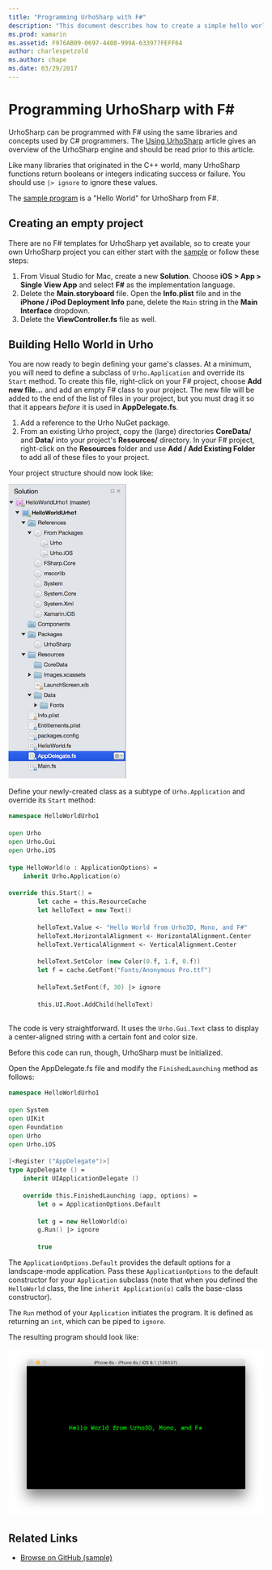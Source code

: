 ```yaml
---
title: "Programming UrhoSharp with F#"
description: "This document describes how to create a simple hello world UrhoSharp application using F# in Visual Studio for Mac."
ms.prod: xamarin
ms.assetid: F976AB09-0697-4408-999A-633977FEFF64
author: charlespetzold
ms.author: chape
ms.date: 03/29/2017
---
```


# Programming UrhoSharp with F#

UrhoSharp can be programmed with F# using the same libraries and concepts used by C# programmers. The [Using UrhoSharp](~/graphics-games/urhosharp/using.md) article gives an overview of the UrhoSharp engine and should be read prior to this article.

Like many libraries that originated in the C++ world, many UrhoSharp functions return booleans or integers indicating success or failure. You should use `|> ignore` to ignore these values.

The [sample program](https://github.com/xamarin/recipes/tree/master/Recipes/cross-platform/urho/urho-fsharp/HelloWorldUrhoFsharp) is a "Hello World" for UrhoSharp from F#.

## Creating an empty project

There are no F# templates for UrhoSharp yet available, so to create your own UrhoSharp project you can either start with the [sample](https://github.com/xamarin/recipes/tree/master/Recipes/cross-platform/urho/urho-fsharp/HelloWorldUrhoFsharp) or follow these steps:

1. From Visual Studio for Mac, create a new **Solution**. Choose **iOS > App > Single View App** and select **F#** as the implementation language. 
1. Delete the **Main.storyboard** file. Open the **Info.plist** file and in the **iPhone / iPod Deployment Info** pane, delete the `Main` string in the **Main Interface** dropdown.
1. Delete the **ViewController.fs** file as well.

## Building Hello World in Urho

You are now ready to begin defining your game's classes. At a minimum, you will need to define a subclass of `Urho.Application` and override its `Start` method. To create this file, right-click on your F# project, choose **Add new file...** and add an empty F# class to your project. The new file will be added to the end of the list of files in your project, but you must drag it so that it appears *before* it is used in **AppDelegate.fs**.

1. Add a reference to the Urho NuGet package.
1. From an existing Urho project, copy the (large) directories **CoreData/** and **Data/** into your project's **Resources/** directory. In your F# project, right-click on the **Resources** folder and use **Add / Add Existing Folder** to add all of these files to your project.

Your project structure should now look like:

![](fsharp-images/solutionpane.png "The project structure should now look like")

Define your newly-created class as a subtype of `Urho.Application` and override its `Start` method:

```fsharp
namespace HelloWorldUrho1

open Urho
open Urho.Gui
open Urho.iOS

type HelloWorld(o : ApplicationOptions) =
    inherit Urho.Application(o) 

override this.Start() = 
        let cache = this.ResourceCache
        let helloText = new Text()

        helloText.Value <- "Hello World from Urho3D, Mono, and F#"
        helloText.HorizontalAlignment <- HorizontalAlignment.Center
        helloText.VerticalAlignment <- VerticalAlignment.Center

        helloText.SetColor (new Color(0.f, 1.f, 0.f))
        let f = cache.GetFont("Fonts/Anonymous Pro.ttf")

        helloText.SetFont(f, 30) |> ignore
                  
        this.UI.Root.AddChild(helloText)
            
```

The code is very straightforward. It uses the `Urho.Gui.Text` class to display a center-aligned string with a certain font and color size. 

Before this code can run, though, UrhoSharp must be initialized. 

Open the AppDelegate.fs file and modify the `FinishedLaunching` method as follows:

```fsharp
namespace HelloWorldUrho1

open System
open UIKit
open Foundation
open Urho
open Urho.iOS

[<Register ("AppDelegate")>]
type AppDelegate () =
    inherit UIApplicationDelegate ()

    override this.FinishedLaunching (app, options) =
        let o = ApplicationOptions.Default
     
        let g = new HelloWorld(o)
        g.Run() |> ignore
       
        true
```

The `ApplicationOptions.Default` provides the default options for a landscape-mode application. Pass these `ApplicationOptions` to the default constructor for your `Application` subclass (note that when you defined the `HelloWorld` class, the line `inherit Application(o)` calls the base-class constructor). 

The `Run` method of your `Application` initiates the program. It is defined as returning an `int`, which can be piped to `ignore`. 

The resulting program should look like:

![](fsharp-images/helloworldfsharp.png "The resulting program should look like")








## Related Links

- [Browse on GitHub (sample)](https://github.com/xamarin/recipes/tree/master/Recipes/cross-platform/urho/urho-fsharp/HelloWorldUrhoFsharp)
